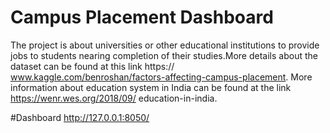 # Campus Placement Dashboard
The project is about universities or other educational institutions to provide jobs to students nearing completion of their
studies.More details about the dataset can be found at this link https://
www.kaggle.com/benroshan/factors-affecting-campus-placement. More information
about education system in India can be found at the link https://wenr.wes.org/2018/09/
education-in-india. 

#Dashboard
http://127.0.0.1:8050/
